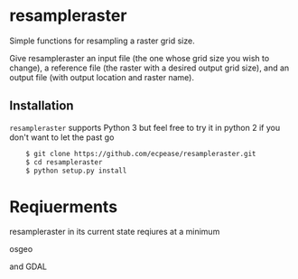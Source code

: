 # resampleraster

Simple functions for resampling a raster grid size. 

Give resampleraster an input file (the one whose grid size you wish to change), a reference file (the raster with a desired output grid size), and an output file (with output location and raster name).


## Installation

`resampleraster` supports Python 3 but feel free to try it in python 2 if you don't want to let the past go

```bash
    $ git clone https://github.com/ecpease/resampleraster.git
    $ cd resampleraster
    $ python setup.py install
```

# Reqiuerments

resampleraster in its current state reqiures at a minimum 

osgeo

and GDAL
